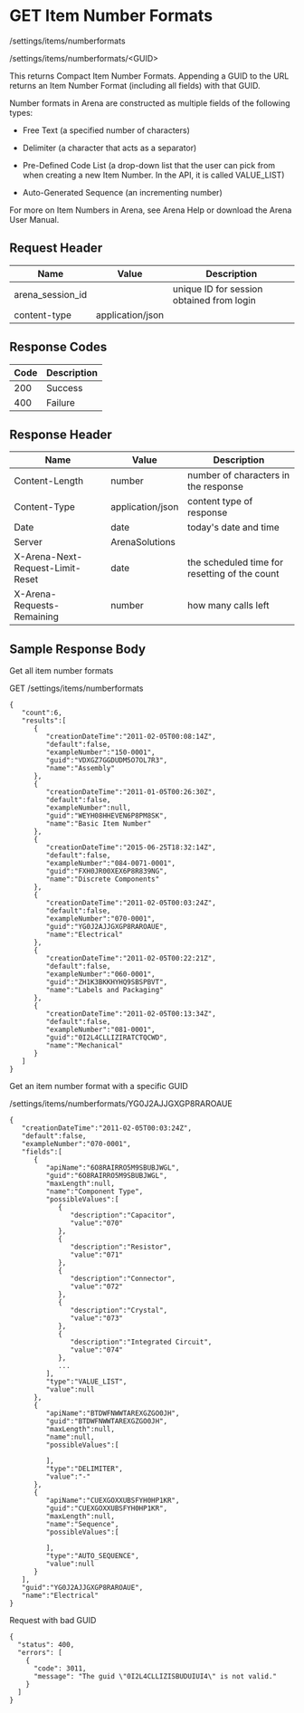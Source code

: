 # GET Item Number Formats
/settings/items/numberformats

/settings/items/numberformats/&lt;GUID&gt;

This returns  Compact Item Number Formats. Appending a GUID to the URL returns an Item Number Format \(including all fields\) with that GUID. 

Number formats in Arena are constructed as multiple fields of the following types:
          
          
          
          
        

* Free Text (a specified number of characters)

* Delimiter (a character that acts as a separator)

* Pre-Defined Code List (a drop-down list that the user can pick from when creating a new Item Number. In the API, it is called VALUE_LIST)

* Auto-Generated Sequence (an incrementing number)


For more on Item Numbers in Arena, see Arena Help or download the Arena User Manual.

## Request Header

| Name<br> | Value<br> | Description<br> |
|  --- |  --- |  --- | 
| arena_session_id<br> |   | unique ID for session obtained from login<br> |
| content-type<br> | application/json<br> |   |

## Response Codes

| Code<br> | Description<br> |
|  --- |  --- | 
| 200<br> | Success<br> |
| 400<br> | Failure<br> |

## Response Header

| Name<br> | Value<br> | Description<br> |
|  --- |  --- |  --- | 
| Content-Length<br> | number<br> | number of characters in the response<br> |
| Content-Type<br> | application/json<br> | content type of response<br> |
| Date<br> | date<br> | today's date and time<br> |
| Server<br> | ArenaSolutions<br> |   |
| X-Arena-Next-Request-Limit-Reset<br> | date<br> | the scheduled time for resetting of the count<br> |
| X-Arena-Requests-Remaining<br> | number<br> | how many calls left<br> |

## Sample Response Body
Get all item number formats

GET /settings/items/numberformats

```
{
   "count":6,
   "results":[
      {
         "creationDateTime":"2011-02-05T00:08:14Z",
         "default":false,
         "exampleNumber":"150-0001",
         "guid":"VDXGZ7GGDUDM5O7OL7R3",
         "name":"Assembly"
      },
      {
         "creationDateTime":"2011-01-05T00:26:30Z",
         "default":false,
         "exampleNumber":null,
         "guid":"WEYH08HHEVEN6P8PM8SK",
         "name":"Basic Item Number"
      },
      {
         "creationDateTime":"2015-06-25T18:32:14Z",
         "default":false,
         "exampleNumber":"084-0071-0001",
         "guid":"FXH0JR00XEX6P8R839NG",
         "name":"Discrete Components"
      },
      {
         "creationDateTime":"2011-02-05T00:03:24Z",
         "default":false,
         "exampleNumber":"070-0001",
         "guid":"YG0J2AJJGXGP8RAROAUE",
         "name":"Electrical"
      },
      {
         "creationDateTime":"2011-02-05T00:22:21Z",
         "default":false,
         "exampleNumber":"060-0001",
         "guid":"ZH1K3BKKHYHQ9SBSPBVT",
         "name":"Labels and Packaging"
      },
      {
         "creationDateTime":"2011-02-05T00:13:34Z",
         "default":false,
         "exampleNumber":"081-0001",
         "guid":"0I2L4CLLIZIRATCTQCWD",
         "name":"Mechanical"
      }
   ]
}
```
Get an item number format with a specific GUID

/settings/items/numberformats/YG0J2AJJGXGP8RAROAUE

```
{
   "creationDateTime":"2011-02-05T00:03:24Z",
   "default":false,
   "exampleNumber":"070-0001",
   "fields":[
      {
         "apiName":"6O8RAIRRO5M9SBUBJWGL",
         "guid":"6O8RAIRRO5M9SBUBJWGL",
         "maxLength":null,
         "name":"Component Type",
         "possibleValues":[
            {
               "description":"Capacitor",
               "value":"070"
            },
            {
               "description":"Resistor",
               "value":"071"
            },
            {
               "description":"Connector",
               "value":"072"
            },
            {
               "description":"Crystal",
               "value":"073"
            },
            {
               "description":"Integrated Circuit",
               "value":"074"
            },
            ...
         ],
         "type":"VALUE_LIST",
         "value":null
      },
      {
         "apiName":"BTDWFNWWTAREXGZGO0JH",
         "guid":"BTDWFNWWTAREXGZGO0JH",
         "maxLength":null,
         "name":null,
         "possibleValues":[

         ],
         "type":"DELIMITER",
         "value":"-"
      },
      {
         "apiName":"CUEXGOXXUBSFYH0HP1KR",
         "guid":"CUEXGOXXUBSFYH0HP1KR",
         "maxLength":null,
         "name":"Sequence",
         "possibleValues":[

         ],
         "type":"AUTO_SEQUENCE",
         "value":null
      }
   ],
   "guid":"YG0J2AJJGXGP8RAROAUE",
   "name":"Electrical"
}
```
Request with bad GUID

```
{
  "status": 400,
  "errors": [
    {
      "code": 3011,
      "message": "The guid \"0I2L4CLLIZISBUDUIUI4\" is not valid."
    }
  ]
}
```
